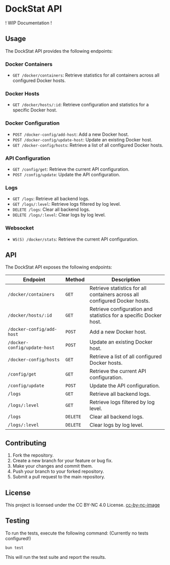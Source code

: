 # DockStat API

! WIP Documentation !

## Usage

The DockStat API provides the following endpoints:

### Docker Containers
- `GET /docker/containers`: Retrieve statistics for all containers across all configured Docker hosts.

### Docker Hosts
- `GET /docker/hosts/:id`: Retrieve configuration and statistics for a specific Docker host.

### Docker Configuration
- `POST /docker-config/add-host`: Add a new Docker host.
- `POST /docker-config/update-host`: Update an existing Docker host.
- `GET /docker-config/hosts`: Retrieve a list of all configured Docker hosts.

### API Configuration
- `GET /config/get`: Retrieve the current API configuration.
- `POST /config/update`: Update the API configuration.

### Logs
- `GET /logs`: Retrieve all backend logs.
- `GET /logs/:level`: Retrieve logs filtered by log level.
- `DELETE /logs`: Clear all backend logs.
- `DELETE /logs/:level`: Clear logs by log level.

### Websocket
- `WS(S) /docker/stats`: Retrieve the current API configuration.

## API

The DockStat API exposes the following endpoints:

| Endpoint | Method | Description |
| --- | --- | --- |
| `/docker/containers` | `GET` | Retrieve statistics for all containers across all configured Docker hosts. |
| `/docker/hosts/:id` | `GET` | Retrieve configuration and statistics for a specific Docker host. |
| `/docker-config/add-host` | `POST` | Add a new Docker host. |
| `/docker-config/update-host` | `POST` | Update an existing Docker host. |
| `/docker-config/hosts` | `GET` | Retrieve a list of all configured Docker hosts. |
| `/config/get` | `GET` | Retrieve the current API configuration. |
| `/config/update` | `POST` | Update the API configuration. |
| `/logs` | `GET` | Retrieve all backend logs. |
| `/logs/:level` | `GET` | Retrieve logs filtered by log level. |
| `/logs` | `DELETE` | Clear all backend logs. |
| `/logs/:level` | `DELETE` | Clear logs by log level. |

## Contributing

1. Fork the repository.
2. Create a new branch for your feature or bug fix.
3. Make your changes and commit them.
4. Push your branch to your forked repository.
5. Submit a pull request to the main repository.

## License

This project is licensed under the CC BY-NC 4.0 License.
[cc-by-nc-image](https://licensebuttons.net/l/by-nc/4.0/88x31.png)

## Testing

To run the tests, execute the following command:
(Currently no tests configured!)
```
bun test
```

This will run the test suite and report the results.
